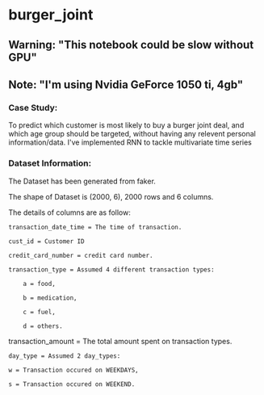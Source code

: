 # burger_joint

## Warning: "This notebook could be slow without GPU"
## Note: "I'm using Nvidia GeForce 1050 ti, 4gb"

### Case Study:
To predict which customer is most likely to buy a burger joint deal, and which age group should be targeted, without having any relevent personal information/data.
I've implemented RNN to tackle multivariate time series

### Dataset Information:
The Dataset has been generated from faker.

The shape of Dataset is (2000, 6), 2000 rows and 6 columns.

The details of columns are as follow:
    
    transaction_date_time = The time of transaction.
    
    cust_id = Customer ID
    
    credit_card_number = credit card number.
    
    transaction_type = Assumed 4 different transaction types:
    
        a = food,
    
        b = medication,
    
        c = fuel,
    
        d = others.
    
transaction_amount = The total amount spent on transaction types.
    
    day_type = Assumed 2 day_types:
    
    w = Transaction occured on WEEKDAYS,
    
    s = Transaction occured on WEEKEND.
        